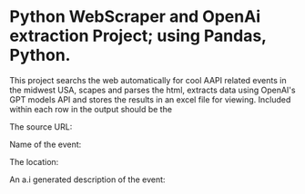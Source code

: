 #  Python WebScraper and OpenAi extraction Project; using Pandas, Python.

This project searchs the web automatically for cool AAPI related events in the midwest USA, scapes and parses the html, extracts data using OpenAI's GPT models API and stores the results in an excel file for viewing. 
Included within each row in the output should be the 

The source URL:

Name of the event:

The location:

An a.i generated description of the event:
